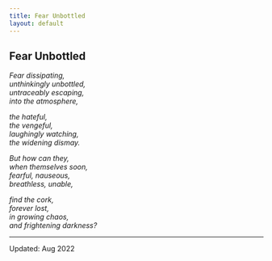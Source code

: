 ```yaml
---
title: Fear Unbottled
layout: default
---
```






##  Fear Unbottled


*Fear dissipating,<br>
unthinkingly unbottled,<br> 
untraceably escaping,<br>
into the atmosphere,<br>*

*the hateful,<br> 
the vengeful,<br> 
laughingly watching,<br> 
the widening dismay.<br>*

*But how can they,<br> 
when themselves soon,<br>
fearful, nauseous,<br>
breathless, unable,<br>* 

*find the cork,<br>
forever lost,<br>
in growing chaos,<br>
and frightening darkness?<br>*
 

---------------------
Updated: Aug 2022



